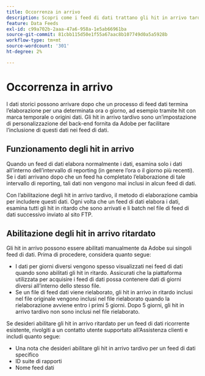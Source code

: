 ```yaml
---
title: Occorrenza in arrivo
description: Scopri come i feed di dati trattano gli hit in arrivo tardivo.
feature: Data Feeds
exl-id: c99a702b-2aaa-47a6-958a-1e5ab66961ba
source-git-commit: 81cbb115d50e1f55a67aac8b107749d0a5a5928b
workflow-type: tm+mt
source-wordcount: '301'
ht-degree: 2%

---
```


# Occorrenza in arrivo

I dati storici possono arrivare dopo che un processo di feed dati termina l’elaborazione per una determinata ora o giorno, ad esempio tramite hit con marca temporale o origini dati. Gli hit in arrivo tardivo sono un’impostazione di personalizzazione del back-end fornita da Adobe per facilitare l’inclusione di questi dati nei feed di dati.

## Funzionamento degli hit in arrivo

Quando un feed di dati elabora normalmente i dati, esamina solo i dati all’interno dell’intervallo di reporting (in genere l’ora o il giorno più recenti). Se i dati arrivano dopo che un feed ha completato l’elaborazione di tale intervallo di reporting, tali dati non vengono mai inclusi in alcun feed di dati.

Con l’abilitazione degli hit in arrivo tardivo, il metodo di elaborazione cambia per includere questi dati. Ogni volta che un feed di dati elabora i dati, esamina tutti gli hit in ritardo che sono arrivati e li batch nel file di feed di dati successivo inviato al sito FTP.

## Abilitazione degli hit in arrivo ritardato

Gli hit in arrivo possono essere abilitati manualmente da Adobe sui singoli feed di dati. Prima di procedere, considera quanto segue:

* I dati per giorni diversi vengono spesso visualizzati nei feed di dati quando sono abilitati gli hit in ritardo. Assicurati che la piattaforma utilizzata per acquisire i feed di dati possa contenere dati di giorni diversi all’interno dello stesso file.
* Se un file di feed dati viene rielaborato, gli hit in arrivo in ritardo inclusi nel file originale vengono inclusi nel file rielaborato quando la rielaborazione avviene entro i primi 5 giorni. Dopo 5 giorni, gli hit in arrivo tardivo non sono inclusi nel file rielaborato.

Se desideri abilitare gli hit in arrivo ritardato per un feed di dati ricorrente esistente, rivolgiti a un contatto utente supportato all’Assistenza clienti e includi quanto segue:

* Una nota che desideri abilitare gli hit in arrivo tardivo per un feed di dati specifico
* ID suite di rapporti
* Nome feed dati
